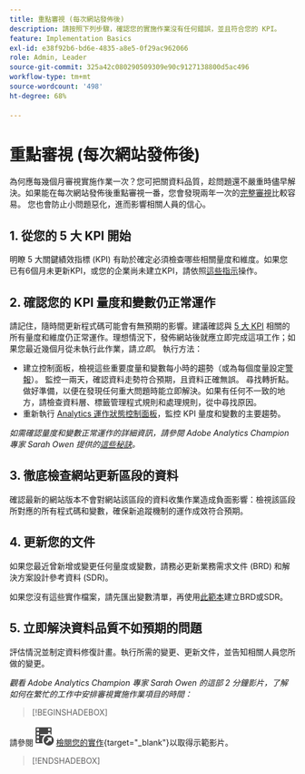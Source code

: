 ```yaml
---
title: 重點審視 (每次網站發佈後)
description: 請按照下列步驟，確認您的實施作業沒有任何錯誤，並且符合您的 KPI。
feature: Implementation Basics
exl-id: e38f92b6-bd6e-4835-a8e5-0f29ac962066
role: Admin, Leader
source-git-commit: 325a42c080290509309e90c9127138800d5ac496
workflow-type: tm+mt
source-wordcount: '498'
ht-degree: 68%

---
```


# 重點審視 (每次網站發佈後)

為何應每幾個月審視實施作業一次？您可把關資料品質，趁問題還不嚴重時儘早解決。如果能在每次網站發佈後重點審視一番，您會發現兩年一次的[完整審視](/help/implement/review/full-review.md)比較容易。 您也會防止小問題惡化，進而影響相關人員的信心。

## &#x200B;1. 從您的 5 大 KPI 開始

明瞭 5 大關鍵績效指標 (KPI) 有助於確定必須檢查哪些相關量度和維度。如果您已有6個月未更新KPI，或您的企業尚未建立KPI，請依照[這些指示](/help/implement/review/define-kpis.md)操作。

## &#x200B;2. 確認您的 KPI 量度和變數仍正常運作

請記住，隨時間更新程式碼可能會有無預期的影響。建議確認與 [5 大 KPI](/help/implement/review/define-kpis.md) 相關的所有量度和維度仍正常運作。理想情況下，發佈網站後就應立即完成這項工作；如果您最近幾個月從未執行此作業，請&#x200B;*立即*。 執行方法：

* 建立控制面板，檢視這些重要度量和變數每小時的趨勢（或為每個度量設定[警報](/help/components/alerts/alerts-overview.md)）。 監控一兩天，確認資料走勢符合預期，且資料正確無誤。 尋找轉折點。做好準備，以便在發現任何重大問題時能立即解決。如果有任何不一致的地方，請檢查資料層、標籤管理程式規則和處理規則，從中尋找原因。
* 重新執行 [Analytics 運作狀態控制面板](https://express.adobe.com/page/tnNQGNlfzta3b/)，監控 KPI 量度和變數的主要趨勢。

*如需確認量度和變數正常運作的詳細資訊，請參閱 Adobe Analytics Champion 專家 Sarah Owen 提供的[這些秘訣](https://experienceleaguecommunities.adobe.com/t5/adobe-analytics-discussions/my-five-best-tips-for-keeping-adobe-analytics-humming/td-p/388608)。*

## &#x200B;3. 徹底檢查網站更新區段的資料

確認最新的網站版本不會對網站該區段的資料收集作業造成負面影響：檢視該區段所對應的所有程式碼和變數，確保新追蹤機制的運作成效符合預期。

## &#x200B;4. 更新您的文件

如果您最近曾新增或變更任何量度或變數，請務必更新業務需求文件 (BRD) 和解決方案設計參考資料 (SDR)。

如果您沒有這些實作檔案，請先匯出變數清單，再使用[此範本](https://experienceleague.adobe.com/docs/analytics-learn/tutorials/implementation/implementation-basics/creating-a-business-requirements-document.html?lang=zh-Hant#implementation)建立BRD或SDR。

## &#x200B;5. 立即解決資料品質不如預期的問題

評估情況並制定資料修復計畫。執行所需的變更、更新文件，並告知相關人員您所做的變更。

*觀看 Adobe Analytics Champion 專家 Sarah Owen 的這部 2 分鐘影片，了解如何在繁忙的工作中安排審視實施作業項目的時間：*


>[!BEGINSHADEBOX]

請參閱![VideoCheckout](/help/assets/icons/VideoCheckedOut.svg) [檢閱您的實作](https://video.tv.adobe.com/v/3440180?quality=12&learn=on&captions=chi_hant){target="_blank"}以取得示範影片。

>[!ENDSHADEBOX]


